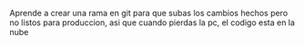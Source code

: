 Aprende a crear una rama en git para que subas los cambios hechos pero no listos para produccion, asi que cuando pierdas la pc, el codigo esta en la nube
